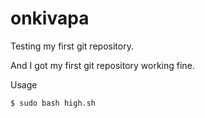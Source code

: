 # onkivapa
Testing my first git repository.

And I got my first git repository working fine.


Usage

	$ sudo bash high.sh
